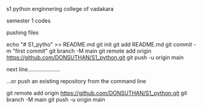 s1 python 
enginnering college of vadakara 

semester 1 codes


pushing files

echo "# S1_pytho" >> README.md
git init
git add README.md
git commit -m "first commit"
git branch -M main
git remote add origin https://github.com/DONSUTHAN/S1_python.git
git push -u origin main



next line.....................


…or push an existing repository from the command line

git remote add origin https://github.com/DONSUTHAN/S1_python.git
git branch -M main
git push -u origin main
